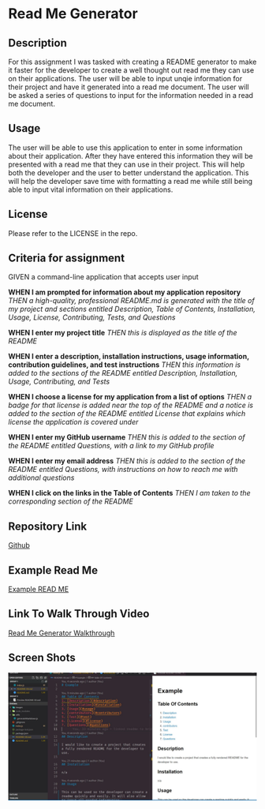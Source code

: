 # Read Me Generator

## Description

For this assignment I was tasked with creating a README generator to make it faster for the developer to create a well thought out read me they can use on their applications. The user will be able to input unqie information for their project and have it generated into a read me document. The user will be asked a series of questions to input for the information needed in a read me document.

## Usage

The user will be able to use this application to enter in some information about their application. After they have entered this information they will be presented with a read me that they can use in their project. This will help both the developer and the user to better understand the application. This will help the developer save time with formatting a read me while still being able to input vital information on their applications.

## License

Please refer to the LICENSE in the repo.

## Criteria for assignment

GIVEN a command-line application that accepts user input

**WHEN I am prompted for information about my application repository**
_THEN a high-quality, professional README.md is generated with the title of my project and sections entitled Description, Table of Contents, Installation, Usage, License, Contributing, Tests, and Questions_

**WHEN I enter my project title**
_THEN this is displayed as the title of the README_

**WHEN I enter a description, installation instructions, usage information, contribution guidelines, and test instructions**
_THEN this information is added to the sections of the README entitled Description, Installation, Usage, Contributing, and Tests_

**WHEN I choose a license for my application from a list of options**
_THEN a badge for that license is added near the top of the README and a notice is added to the section of the README entitled License that explains which license the application is covered under_

**WHEN I enter my GitHub username**
_THEN this is added to the section of the README entitled Questions, with a link to my GitHub profile_

**WHEN I enter my email address**
_THEN this is added to the section of the README entitled Questions, with instructions on how to reach me with additional questions_

**WHEN I click on the links in the Table of Contents**
_THEN I am taken to the corresponding section of the README_

## Repository Link

[Github](https://github.com/PintoDrop/enigma)

## Example Read Me

[Example READ ME](https://github.com/PintoDrop/enigma/blob/main/README-EX.md)

## Link To Walk Through Video

[Read Me Generator Walkthrough]()

## Screen Shots

![Example Of Read Me Screenshot](./images/ExampleReadMe.JPG)